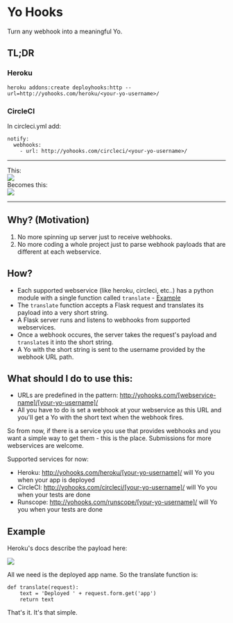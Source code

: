 # Yo Hooks
Turn any webhook into a meaningful Yo.

## TL;DR

### Heroku
```heroku addons:create deployhooks:http --url=http://yohooks.com/heroku/<your-yo-username>/```

### CircleCI
In circleci.yml add:
```
notify:
  webhooks:
    - url: http://yohooks.com/circleci/<your-yo-username>/
```
---

This:  
![](http://cl.ly/2K0Z0G0U0w2z/Screen%20Shot%202016-02-11%20at%2010.58.33%20PM.png)  
Becomes this:  
![](http://cl.ly/0n320c261C0J/IMG_4748%20copy.png)  

---
## Why? (Motivation)
1. No more spinning up server just to receive webhooks.
2. No more coding a whole project just to parse webhook payloads that are different at each webservice.

## How?
* Each supported webservice (like heroku, circleci, etc..) has a python module with a single function called `translate` - [Example](https://github.com/YoApp/yo-hooks/blob/master/heroku.py)
* The `translate` function accepts a Flask request and translates its payload into a very short string.
* A Flask server runs and listens to webhooks from supported webservices.
* Once a webhook occures, the server takes the request's payload and `translate`s it into the short string.
* A Yo with the short string is sent to the username provided by the webhook URL path.

## What should I do to use this:
* URLs are predefined in the pattern: http://yohooks.com/[webservice-name]/[your-yo-username]/
* All you have to do is set a webhook at your webservice as this URL and you'll get a Yo with the short text when the webhook fires.

So from now, if there is a service you use that provides webhooks and you want a simple way to get them - this is the place.
Submissions for more webservices are welcome.

Supported services for now:
- Heroku: http://yohooks.com/heroku/[your-yo-username]/ will Yo you when your app is deployed
- CircleCI: http://yohooks.com/circleci/[your-yo-username]/ will Yo you when your tests are done 
- Runscope: http://yohooks.com/runscope/[your-yo-username]/ will Yo you when your tests are done 

## Example

Heroku's docs describe the payload here:

![](http://cl.ly/2d0w360A2P1J/Screen%20Shot%202016-02-11%20at%207.26.03%20PM.png)

All we need is the deployed app name. So the translate function is:
```
def translate(request):
    text = 'Deployed ' + request.form.get('app')
    return text
```
That's it.
It's that simple.


